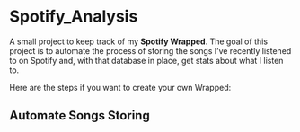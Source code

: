 # Spotify_Analysis

A small project to keep track of my **Spotify Wrapped**. The goal of this project is to automate the process of storing the songs I’ve recently listened to on Spotify and, with that database in place, get stats about what I listen to. 

Here are the steps if you want to create your own Wrapped:

## Automate Songs Storing

